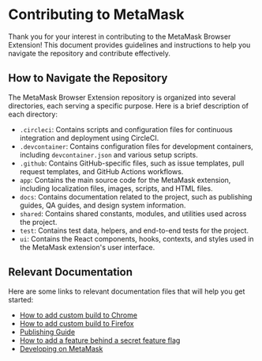 # Contributing to MetaMask

Thank you for your interest in contributing to the MetaMask Browser Extension! This document provides guidelines and instructions to help you navigate the repository and contribute effectively.

## How to Navigate the Repository

The MetaMask Browser Extension repository is organized into several directories, each serving a specific purpose. Here is a brief description of each directory:

- `.circleci`: Contains scripts and configuration files for continuous integration and deployment using CircleCI.
- `.devcontainer`: Contains configuration files for development containers, including `devcontainer.json` and various setup scripts.
- `.github`: Contains GitHub-specific files, such as issue templates, pull request templates, and GitHub Actions workflows.
- `app`: Contains the main source code for the MetaMask extension, including localization files, images, scripts, and HTML files.
- `docs`: Contains documentation related to the project, such as publishing guides, QA guides, and design system information.
- `shared`: Contains shared constants, modules, and utilities used across the project.
- `test`: Contains test data, helpers, and end-to-end tests for the project.
- `ui`: Contains the React components, hooks, contexts, and styles used in the MetaMask extension's user interface.

## Relevant Documentation

Here are some links to relevant documentation files that will help you get started:

- [How to add custom build to Chrome](./add-to-chrome.md)
- [How to add custom build to Firefox](./add-to-firefox.md)
- [Publishing Guide](./publishing.md)
- [How to add a feature behind a secret feature flag](./secret-preferences.md)
- [Developing on MetaMask](../development/README.md)
